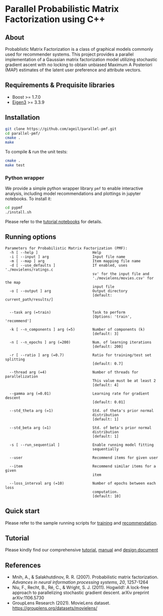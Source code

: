 # Parallel Probabilistic Matrix Factorization using C++

## About
Probablistic Matrix Factorization is a class of graphical models commonly used for recommender systems. This project provides a parallel implementation of a Gaussian matrix factorization model utilizing stochastic gradient ascent with no locking to obtain unbiased Maximum A Posteriori (MAP) estimates of the latent user preference and attribute vectors.

## Requirements & Prequisite libraries
* Boost >= 1.7.0
* [Eigen3](https://eigen.tuxfamily.org/index.php?title=Main_Page) >=  3.3.9

## Installation
```bash
git clone https://github.com/ageil/parallel-pmf.git
cd parallel-pmf/
cmake .
make
```
To compile & run the unit tests:<br>
```bash
cmake .
make test
```

### Python wrapper
We provide a simple python wrapper library `pmf` to enable interactive analysis, including model recommendations and plottings in jupyter notebooks. To install it:
```bash
cd pypmf
./install.sh
```
Please refer to the [tutorial notebooks](example/pmf_tutorial.md) for details. 

## Running options
```
Parameters for Probabilistic Matrix Factorization (PMF):
  -h [ --help ]                         Help
  -i [ --input ] arg                    Input file name
  -m [ --map ] arg                      Item mapping file name
  -d [ --use_defaults ]                 If enabled, uses './movielens/ratings.c
                                        sv' for the input file and 
                                        './movielens/movies.csv' for the map 
                                        input file
  -o [ --output ] arg                   Output directory
                                        [default: current_path/results/]
                                        
                                        
  --task arg (=train)                   Task to perform
                                        [Options: 'train', 'recommend']
                                        
  -k [ --n_components ] arg (=5)        Number of components (k)
                                        [default: 3]
                                        
  -n [ --n_epochs ] arg (=200)          Num. of learning iterations
                                        [default: 200]
                                        
  -r [ --ratio ] arg (=0.7)             Ratio for training/test set splitting
                                        [default: 0.7]
                                        
  --thread arg (=4)                     Number of threads for parallelization
                                        This value must be at least 2
                                        [default: 4]
                                        
  --gamma arg (=0.01)                   Learning rate for gradient descent
                                        [default: 0.01]
                                        
  --std_theta arg (=1)                  Std. of theta's prior normal 
                                        distribution
                                        [default: 1]
                                        
  --std_beta arg (=1)                   Std. of beta's prior normal 
                                        distribution
                                        [default: 1]
                                        
  -s [ --run_sequential ]               Enable running model fitting 
                                        sequentially
                                        
  --user                                Recommend items for given user
                                        
  --item                                Recommend similar items for a given 
                                        item
                                        
  --loss_interval arg (=10)             Number of epochs between each loss 
                                        computation.
                                        [default: 10]
```

## Quick start
Please refer to the sample running scripts for [training](example/sample_train.sh) and [recommendation](example/sample_recommend.sh).

## Tutorial
Please kindly find our comprehensive [tutorial](docs/tutorial.pdf), [manual](docs/manual.pdf) and [design document](docs)

## References
- Mnih, A., & Salakhutdinov, R. R. (2007). Probabilistic matrix factorization. *Advances in neural information processing systems*, *20*, 1257-1264
- Niu, F., Recht, B., Ré, C., & Wright, S. J. (2011). Hogwild!: A lock-free approach to parallelizing stochastic gradient descent. arXiv preprint arXiv:1106.5730
- GroupLens Research (2021). MovieLens dataset. https://grouplens.org/datasets/movielens/
